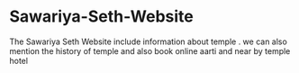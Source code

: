 # Sawariya-Seth-Website
The Sawariya Seth Website include information about temple . we can also mention the history of temple and also book online aarti and near by temple hotel 
